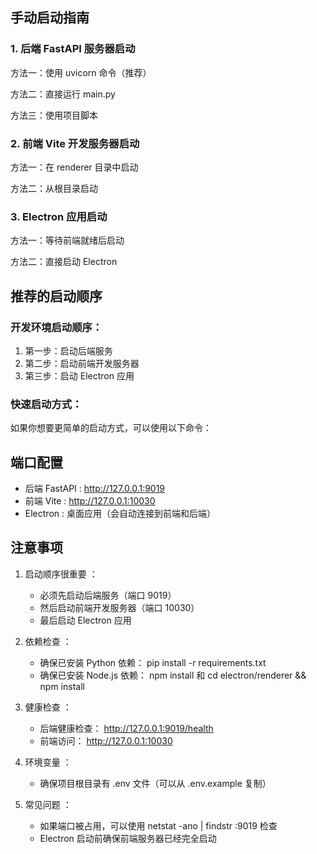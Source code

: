 
## 手动启动指南

### 1. 后端 FastAPI 服务器启动

方法一：使用 uvicorn 命令（推荐）

方法二：直接运行 main.py

方法三：使用项目脚本

### 2. 前端 Vite 开发服务器启动

方法一：在 renderer 目录中启动

方法二：从根目录启动

### 3. Electron 应用启动

方法一：等待前端就绪后启动

方法二：直接启动 Electron

## 推荐的启动顺序

### 开发环境启动顺序：

1. 第一步：启动后端服务
2. 第二步：启动前端开发服务器
3. 第三步：启动 Electron 应用

### 快速启动方式：

如果你想要更简单的启动方式，可以使用以下命令：

## 端口配置

- 后端 FastAPI : http://127.0.0.1:9019
- 前端 Vite : http://127.0.0.1:10030
- Electron : 桌面应用（会自动连接到前端和后端）

## 注意事项

1. 启动顺序很重要 ：

   - 必须先启动后端服务（端口 9019）
   - 然后启动前端开发服务器（端口 10030）
   - 最后启动 Electron 应用
2. 依赖检查 ：

   - 确保已安装 Python 依赖： pip install -r requirements.txt
   - 确保已安装 Node.js 依赖： npm install 和 cd electron/renderer && npm install
3. 健康检查 ：

   - 后端健康检查： http://127.0.0.1:9019/health
   - 前端访问： http://127.0.0.1:10030
4. 环境变量 ：

   - 确保项目根目录有 .env 文件（可以从 .env.example 复制）
5. 常见问题 ：

   - 如果端口被占用，可以使用 netstat -ano | findstr :9019 检查
   - Electron 启动前确保前端服务器已经完全启动
